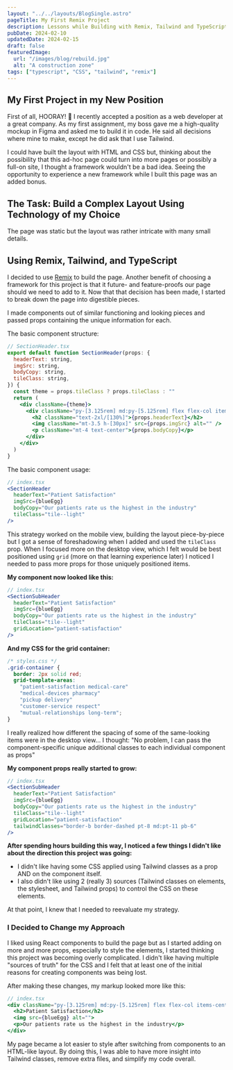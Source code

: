 ```yaml
---
layout: "../../layouts/BlogSingle.astro"
pageTitle: My First Remix Project
description: Lessons while Building with Remix, Tailwind and TypeScript
pubDate: 2024-02-10
updatedDate: 2024-02-15
draft: false
featuredImage:
  url: "/images/blog/rebuild.jpg"
  alt: "A construction zone"
tags: ["typescript", "CSS", "tailwind", "remix"]
---
```


## My First Project in my New Position

First of all, HOORAY! 🎉 I recently accepted a position as a web developer at a great company. As my first assignment, my boss gave me a high-quality mockup in Figma and asked me to build it in code. He said all decisions where mine to make, except he did ask that I use Tailwind.

I could have built the layout with HTML and CSS but, thinking about the possibility that this ad-hoc page could turn into more pages or possibly a full-on site, I thought a framework wouldn't be a bad idea. Seeing the opportunity to experience a new framework while I built this page was an added bonus.

## The Task: Build a Complex Layout Using Technology of my Choice

The page was static but the layout was rather intricate with many small details.

## Using Remix, Tailwind, and TypeScript

I decided to use [Remix](https://remix.run/) to build the page. Another benefit of choosing a framework for this project is that it future- and feature-proofs our page should we need to add to it. Now that that decision has been made, I started to break down the page into digestible pieces.

I made components out of similar functioning and looking pieces and passed props containing the unique information for each.

The basic component structure:

```jsx
// SectionHeader.tsx
export default function SectionHeader(props: {
  headerText: string,
  imgSrc: string,
  bodyCopy: string,
  tileClass: string,
}) {
  const theme = props.tileClass ? props.tileClass : ""
  return (
    <div className={theme}>
      <div className="py-[3.125rem] md:py-[5.125rem] flex flex-col items-center px-4">
        <h2 className="text-2xl/[130%]">{props.headerText}</h2>
        <img className="mt-3.5 h-[30px]" src={props.imgSrc} alt="" />
        <p className="mt-4 text-center">{props.bodyCopy}</p>
      </div>
    </div>
  )
}
```

The basic component usage:

```jsx
// index.tsx
<SectionHeader
  headerText="Patient Satisfaction"
  imgSrc={blueEgg}
  bodyCopy="Our patients rate us the highest in the industry"
  tileClass="tile--light"
/>
```

This strategy worked on the mobile view, building the layout piece-by-piece but I got a sense of foreshadowing when I added and used the `tileClass` prop. When I focused more on the desktop view, which I felt would be best positioned using `grid` (more on that learning experience later) I noticed I needed to pass more props for those uniquely positioned items.

**My component now looked like this:**

```jsx
// index.tsx
<SectionSubHeader
  headerText="Patient Satisfaction"
  imgSrc={blueEgg}
  bodyCopy="Our patients rate us the highest in the industry"
  tileClass="tile--light"
  gridLocation="patient-satisfaction"
/>
```

**And my CSS for the grid container:**

```css
/* styles.css */
.grid-container {
  border: 2px solid red;
  grid-template-areas:
    "patient-satisfaction medical-care"
    "medical-devices pharmacy"
    "pickup delivery"
    "customer-service respect"
    "mutual-relationships long-term";
}
```

I really realized how different the spacing of some of the same-looking items were in the desktop view... I thought: "No problem, I can pass the component-specific unique additional classes to each individual component as props"

**My component props really started to grow:**

```jsx
// index.tsx
<SectionSubHeader
  headerText="Patient Satisfaction"
  imgSrc={blueEgg}
  bodyCopy="Our patients rate us the highest in the industry"
  tileClass="tile--light"
  gridLocation="patient-satisfaction"
  tailwindClasses="border-b border-dashed pt-8 md:pt-11 pb-6"
/>
```

**After spending hours building this way, I noticed a few things I didn't like about the direction this project was going:**

- I didn't like having some CSS applied using Tailwind classes as a prop AND on the component itself.
- I also didn't like using 2 (really 3) sources (Tailwind classes on elements, the stylesheet, and Tailwind props) to control the CSS on these elements.

At that point, I knew that I needed to reevaluate my strategy.

### I Decided to Change my Approach

I liked using React components to build the page but as I started adding on more and more props, especially to style the elements, I started thinking this project was becoming overly complicated. I didn't like having multiple "sources of truth" for the CSS and I felt that at least one of the initial reasons for creating components was being lost.

After making these changes, my markup looked more like this:

```jsx
// index.tsx
<div className="py-[3.125rem] md:py-[5.125rem] flex flex-col items-center px-4 border-b border-dashed pt-8 md:pt-11 pb-6">
  <h2>Patient Satisfaction</h2>
  <img src={blueEgg} alt="">
  <p>Our patients rate us the highest in the industry</p>
</div>
```

My page became a lot easier to style after switching from components to an HTML-like layout. By doing this, I was able to have more insight into Tailwind classes, remove extra files, and simplify my code overall.
